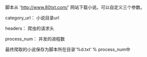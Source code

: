脚本从 'http://www.80txt.com/' 网站下载小说。可以自定义三个参数。

  category_url： 小说目录url

  headers：      爬虫的请求头

  process_num：  并发的进程数

最终爬取的小说保存为脚本所在目录'%d.txt' % process_num中
